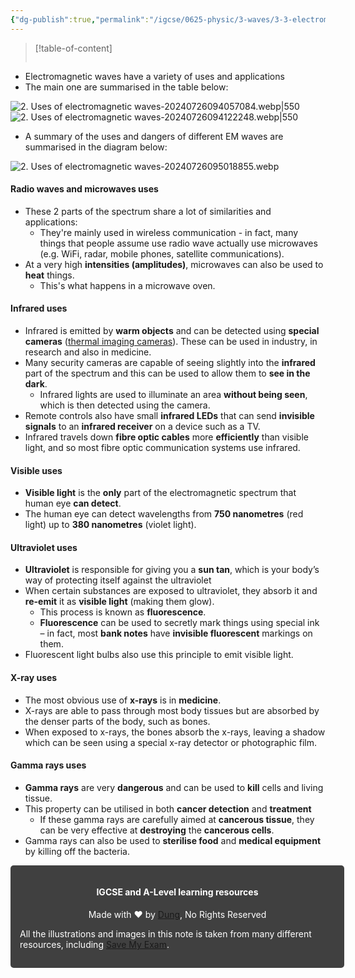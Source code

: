 ```yaml
---
{"dg-publish":true,"permalink":"/igcse/0625-physic/3-waves/3-3-electromagnetic-spectrum/2-uses-of-electromagnetic-waves/","tags":["IGCSE","Physics"],"noteIcon":""}
---
```


> [!table-of-content]
> ```table-of-contents
> ```

- Electromagnetic waves have a variety of uses and applications
- The main one are summarised in the table below:

![2. Uses of electromagnetic waves-20240726094057084.webp|550](/img/user/IGCSE/0625%20-%20Physic/3.%20Waves/3.3.%20Electromagnetic%20spectrum/Resources/2.%20Uses%20of%20electromagnetic%20waves-20240726094057084.webp)
![2. Uses of electromagnetic waves-20240726094122248.webp|550](/img/user/IGCSE/0625%20-%20Physic/3.%20Waves/3.3.%20Electromagnetic%20spectrum/Resources/2.%20Uses%20of%20electromagnetic%20waves-20240726094122248.webp)

- A summary of the uses and dangers of different EM waves are summarised in the diagram below:

![2. Uses of electromagnetic waves-20240726095018855.webp](/img/user/IGCSE/0625%20-%20Physic/3.%20Waves/3.3.%20Electromagnetic%20spectrum/Resources/2.%20Uses%20of%20electromagnetic%20waves-20240726095018855.webp)

#### Radio waves and microwaves uses
- These 2 parts of the spectrum share a lot of similarities and applications:
	- They're mainly used in wireless communication - in fact, many things that people assume use radio wave actually use microwaves (e.g. WiFi, radar, mobile phones, satellite communications).
- At a very high **intensities (amplitudes)**, microwaves can also be used to **heat** things.
	- This's what happens in a microwave oven.

#### Infrared uses
- Infrared is emitted by **warm objects** and can be detected using **special cameras** ([thermal imaging cameras](https://en.wikipedia.org/wiki/Thermal_imaging_camera)). These can be used in industry, in research and also in medicine.
- Many security cameras are capable of seeing slightly into the **infrared** part of the spectrum and this can be used to allow them to **see in the dark**.
    - Infrared lights are used to illuminate an area **without being seen**, which is then detected using the camera.
- Remote controls also have small **infrared LEDs** that can send **invisible signals** to an **infrared receiver** on a device such as a TV.
- Infrared travels down **fibre optic cables** more **efficiently** than visible light, and so most fibre optic communication systems use infrared.

#### Visible uses
- **Visible light** is the **only** part of the electromagnetic spectrum that human eye **can detect**.
- The human eye can detect wavelengths from **750 nanometres** (red light) up to **380 nanometres** (violet light).

#### Ultraviolet uses
- **Ultraviolet** is responsible for giving you a **sun tan**, which is your body’s way of protecting itself against the ultraviolet
- When certain substances are exposed to ultraviolet, they absorb it and **re-emit** it as **visible light** (making them glow).
    - This process is known as **fluorescence**.
    - **Fluorescence** can be used to secretly mark things using special ink – in fact, most **bank notes** have **invisible fluorescent** markings on them.
- Fluorescent light bulbs also use this principle to emit visible light.

#### X-ray uses
- The most obvious use of **x-rays** is in **medicine**.
- X-rays are able to pass through most body tissues but are absorbed by the denser parts of the body, such as bones.
- When exposed to x-rays, the bones absorb the x-rays, leaving a shadow which can be seen using a special x-ray detector or photographic film.

#### Gamma rays uses
- **Gamma rays** are very **dangerous** and can be used to **kill** cells and living tissue.
- This property can be utilised in both **cancer detection** and **treatment**
    - If these gamma rays are carefully aimed at **cancerous tissue**, they can be very effective at **destroying** the **cancerous cells**.
- Gamma rays can also be used to **sterilise food** and **medical equipment** by killing off the bacteria.


<div class="transclusion internal-embed is-loaded"><div class="markdown-embed">





<div style="background-color: #404040; padding:15px; border-radius: 5px; color: #fff; width: 100%">
<h4 style="text-align: center">IGCSE and A-Level learning resources</h4>
<p style="text-align: center">Made with ♥ by <a href="https://www.facebook.com/luong.tuandung.3/" target="_blank">Dung</a>, No Rights Reserved</p>
<p>All the illustrations and images in this note is taken from many different resources, including <a href="https://www.savemyexams.com/" target="_blank">Save My Exam</a>.</p>
</div>


</div></div>
